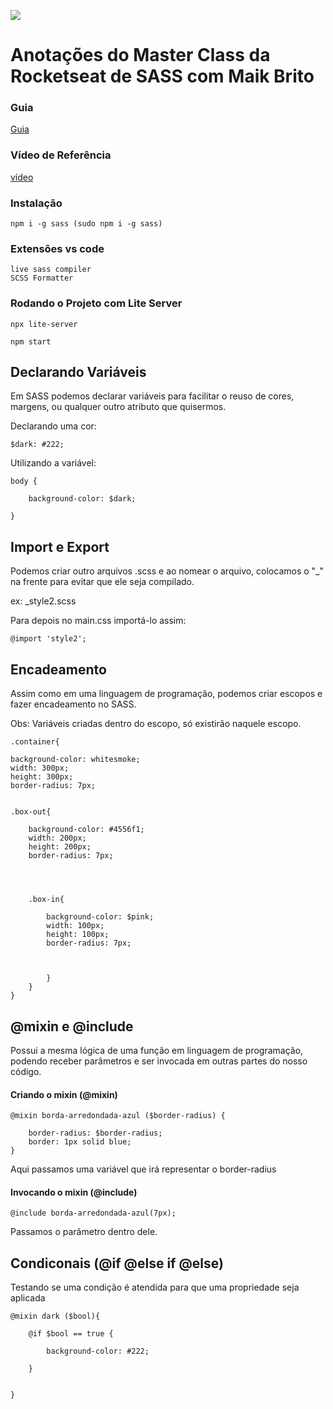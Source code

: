 ![](https://miro.medium.com/max/1200/1*kXElS1Y6s3HDgdZELh4smQ.png)
# Anotações do Master Class da Rocketseat de SASS com Maik Brito


### Guia
[Guia](https://www.notion.so/maykbrito/SASS-0ae90c9c85474e8caf1e5df8620aa3e4)

### Vídeo de Referência

[vídeo](https://www.youtube.com/watch?v=BaI8dHUthLA&t=1782s)


### Instalação

    npm i -g sass (sudo npm i -g sass)

### Extensões vs code

    live sass compiler
    SCSS Formatter

### Rodando o Projeto com Lite Server

    npx lite-server

    npm start

## Declarando Variáveis

Em SASS podemos declarar variáveis para facilitar o reuso de cores, margens, ou qualquer outro 
atributo que quisermos.

Declarando uma cor:

    $dark: #222;

Utilizando a variável:

    body {

        background-color: $dark;
        
    }


## Import e Export

Podemos criar outro arquivos .scss e ao nomear o arquivo, colocamos o "_" na frente para evitar
que ele seja compilado.


ex:
    _style2.scss


Para depois no main.css importá-lo assim:

    @import 'style2';


## Encadeamento

Assim como em uma linguagem de programação, podemos criar escopos e fazer encadeamento no SASS.

Obs: Variáveis criadas dentro do escopo, só existirão naquele escopo.


    .container{

    background-color: whitesmoke;
    width: 300px;
    height: 300px;
    border-radius: 7px;
   

    .box-out{

        background-color: #4556f1;
        width: 200px;
        height: 200px;
        border-radius: 7px;
        



        .box-in{

            background-color: $pink;
            width: 100px;
            height: 100px;
            border-radius: 7px;



            }
        }
    }


## @mixin e @include

Possui a mesma lógica de uma função em linguagem de programação, podendo receber parâmetros
e ser invocada em outras partes do nosso código.


#### Criando o mixin (@mixin)

    @mixin borda-arredondada-azul ($border-radius) {

        border-radius: $border-radius;
        border: 1px solid blue;    
    }

Aqui passamos uma variável que irá representar o border-radius    



#### Invocando o mixin (@include)


    @include borda-arredondada-azul(7px);

Passamos o parâmetro dentro dele.    



## Condiconais (@if @else if @else)


Testando se uma condição é atendida para que uma propriedade seja aplicada

    @mixin dark ($bool){

        @if $bool == true {

            background-color: #222;
        
        } 


    }